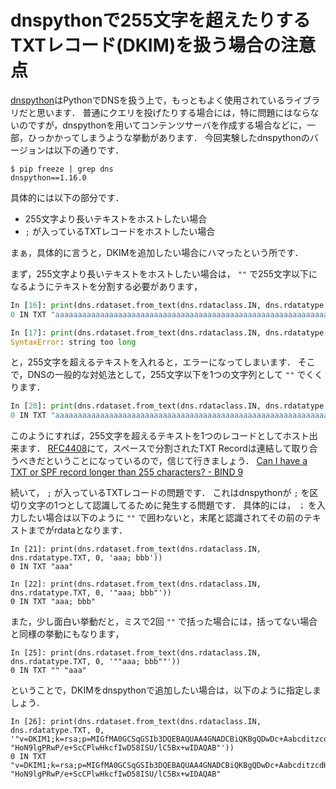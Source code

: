 # dnspythonで255文字を超えたりするTXTレコード(DKIM)を扱う場合の注意点
[dnspython](http://www.dnspython.org/)はPythonでDNSを扱う上で，もっともよく使用されているライブラリだと思います．
普通にクエリを投げたりする場合には，特に問題にはならないのですが，dnspythonを用いてコンテンツサーバを作成する場合などに，一部，ひっかかってしまうような挙動があります．
今回実験したdnspythonのバージョンは以下の通りです．
```
$ pip freeze | grep dns
dnspython==1.16.0
```


具体的には以下の部分です．
- 255文字より長いテキストをホストしたい場合
- `;` が入っているTXTレコードをホストしたい場合

まぁ，具体的に言うと，DKIMを追加したい場合にハマったという所です．

まず，255文字より長いテキストをホストしたい場合は， `""` で255文字以下になるようにテキストを分割する必要があります，
```python
In [16]: print(dns.rdataset.from_text(dns.rdataclass.IN, dns.rdatatype.TXT, 0, 'a'*255))
0 IN TXT "aaaaaaaaaaaaaaaaaaaaaaaaaaaaaaaaaaaaaaaaaaaaaaaaaaaaaaaaaaaaaaaaaaaaaaaaaaaaaaaaaaaaaaaaaaaaaaaaaaaaaaaaaaaaaaaaaaaaaaaaaaaaaaaaaaaaaaaaaaaaaaaaaaaaaaaaaaaaaaaaaaaaaaaaaaaaaaaaaaaaaaaaaaaaaaaaaaaaaaaaaaaaaaaaaaaaaaaaaaaaaaaaaaaaaaaaaaaaaaaaaaaaaaaaaaaaaaa"

In [17]: print(dns.rdataset.from_text(dns.rdataclass.IN, dns.rdatatype.TXT, 0, 'a'*256))
SyntaxError: string too long
```
と，255文字を超えるテキストを入れると，エラーになってしまいます．
そこで，DNSの一般的な対処法として，255文字以下を1つの文字列として `""` でくくります．
```python
In [20]: print(dns.rdataset.from_text(dns.rdataclass.IN, dns.rdatatype.TXT, 0, f"\"{'a'*255}\" \"{'b'*255}\""))
0 IN TXT "aaaaaaaaaaaaaaaaaaaaaaaaaaaaaaaaaaaaaaaaaaaaaaaaaaaaaaaaaaaaaaaaaaaaaaaaaaaaaaaaaaaaaaaaaaaaaaaaaaaaaaaaaaaaaaaaaaaaaaaaaaaaaaaaaaaaaaaaaaaaaaaaaaaaaaaaaaaaaaaaaaaaaaaaaaaaaaaaaaaaaaaaaaaaaaaaaaaaaaaaaaaaaaaaaaaaaaaaaaaaaaaaaaaaaaaaaaaaaaaaaaaaaaaaaaaaaaa" "bbbbbbbbbbbbbbbbbbbbbbbbbbbbbbbbbbbbbbbbbbbbbbbbbbbbbbbbbbbbbbbbbbbbbbbbbbbbbbbbbbbbbbbbbbbbbbbbbbbbbbbbbbbbbbbbbbbbbbbbbbbbbbbbbbbbbbbbbbbbbbbbbbbbbbbbbbbbbbbbbbbbbbbbbbbbbbbbbbbbbbbbbbbbbbbbbbbbbbbbbbbbbbbbbbbbbbbbbbbbbbbbbbbbbbbbbbbbbbbbbbbbbbbbbbbbbbb"
```
このようにすれば，255文字を超えるテキストを1つのレコードとしてホスト出来ます．
[RFC4408](https://www.ietf.org/rfc/rfc4408.txt)にて，スペースで分割されたTXT Recordは連結して取り合うべきだということになっているので，信じて行きましょう．
[Can I have a TXT or SPF record longer than 255 characters? - BIND 9](https://kb.isc.org/docs/aa-00356)


続いて， `;` が入っているTXTレコードの問題です．
これはdnspythonが `;` を区切り文字の1つとして認識してるために発生する問題です．
具体的には， `；` を入力したい場合は以下のように `""` で囲わないと，末尾と認識されてその前のテキストまでがrdataとなります．
```
In [21]: print(dns.rdataset.from_text(dns.rdataclass.IN, dns.rdatatype.TXT, 0, 'aaa; bbb'))
0 IN TXT "aaa"

In [22]: print(dns.rdataset.from_text(dns.rdataclass.IN, dns.rdatatype.TXT, 0, '"aaa; bbb"'))
0 IN TXT "aaa; bbb"

```
また，少し面白い挙動だと，ミスで2回 `""` で括った場合には，括ってない場合と同様の挙動にもなります，
```
In [25]: print(dns.rdataset.from_text(dns.rdataclass.IN, dns.rdatatype.TXT, 0, '""aaa; bbb""'))
0 IN TXT "" "aaa"
```

ということで，DKIMをdnspythonで追加したい場合は，以下のように指定しましょう．
```
In [26]: print(dns.rdataset.from_text(dns.rdataclass.IN, dns.rdatatype.TXT, 0, '"v=DKIM1;k=rsa;p=MIGfMA0GCSqGSIb3DQEBAQUAA4GNADCBiQKBgQDwDc+AabcditzcdHYwOooW7HmqsPFzZUUb1nNqMj7ozyv/Q0WwwGJ+bdS4a9tO9roiT+VyyyMfIBoTdMNEWoXUMHafPgkOFPl5YO52pZM40bdXY/qtfT2nglJqS53zFFqB36q" "HoN9lgPRwP/e+ScCPlwHkcfIwD58ISU/lC5Bx+wIDAQAB"'))
0 IN TXT "v=DKIM1;k=rsa;p=MIGfMA0GCSqGSIb3DQEBAQUAA4GNADCBiQKBgQDwDc+AabcditzcdHYwOooW7HmqsPFzZUUb1nNqMj7ozyv/Q0WwwGJ+bdS4a9tO9roiT+VyyyMfIBoTdMNEWoXUMHafPgkOFPl5YO52pZM40bdXY/qtfT2nglJqS53zFFqB36q" "HoN9lgPRwP/e+ScCPlwHkcfIwD58ISU/lC5Bx+wIDAQAB"
```
